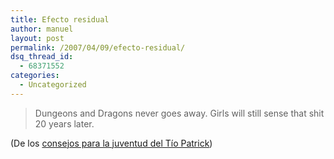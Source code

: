 ```yaml
---
title: Efecto residual
author: manuel
layout: post
permalink: /2007/04/09/efecto-residual/
dsq_thread_id:
  - 68371552
categories:
  - Uncategorized
---
```

> Dungeons and Dragons never goes away. Girls will still sense that shit 20 years later.

(De los [consejos para la juventud del Tío Patrick][1])

 [1]: http://badnewshughes.blogspot.com/2004_01_01_archive.html
